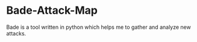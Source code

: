 # Bade-Attack-Map
Bade is a tool written in python which helps me to gather and analyze new attacks.

